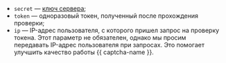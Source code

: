 * `secret` — [ключ сервера](../../smartcaptcha/concepts/keys.md);
* `token` — одноразовый токен, полученный после прохождения проверки;
* `ip` — IP-адрес пользователя, с которого пришел запрос на проверку токена. Этот параметр не обязателен, однако мы просим передавать IP-адрес пользователя при запросах. Это помогает улучшить качество работы {{ captcha-name }}.